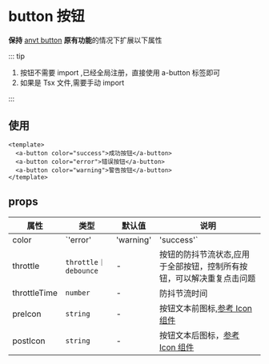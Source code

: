 # button 按钮

**保持** [anvt button](https://2x.antdv.com/components/button-cn/) **原有功能**的情况下扩展以下属性

::: tip

1. 按钮不需要 import ,已经全局注册，直接使用 a-button 标签即可
2. 如果是 Tsx 文件,需要手动 import

:::

## 使用

```vue
<template>
  <a-button color="success">成功按钮</a-button>
  <a-button color="error">错误按钮</a-button>
  <a-button color="warning">警告按钮</a-button>
</template>
```

## props

| 属性 | 类型 | 默认值 | 说明 |
| --- | --- | --- | --- |
| color | `'error' | 'warning' | 'success'` | - | 按钮的颜色场景状态颜色， |
| throttle | `throttle｜debounce` | - | 按钮的防抖节流状态,应用于全部按钮，控制所有按钮，可以解决重复点击问题 |
| throttleTime | `number` | - | 防抖节流时间 |
| preIcon | `string` | - | 按钮文本前图标,[参考 Icon 组件](./icon.md) |
| postIcon | `string` | - | 按钮文本后图标，[参考 Icon 组件](./icon.md) |
